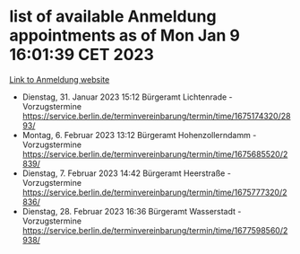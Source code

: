 # list of available Anmeldung appointments as of Mon Jan  9 16:01:39 CET 2023
[Link to Anmeldung website](https://service.berlin.de/terminvereinbarung/termin/tag.php?termin=0&anliegen[]=120686&dienstleisterlist=122210,122217,327316,122219,327312,122227,327314,122231,327346,122243,327348,122252,329742,122260,329745,122262,329748,122254,329751,122271,327278,122273,327274,122277,327276,330436,122280,327294,122282,327290,122284,327292,327539,122291,327270,122285,327266,122286,327264,122296,327268,150230,329760,122301,327282,122297,327286,122294,327284,122312,329763,122314,329775,122304,327330,122311,327334,122309,327332,122281,327352,122279,329772,122276,327324,122274,327326,122267,329766,122246,327318,122251,327320,122257,327322,122208,327298,122226,327300,121362,121364&herkunft=http%3A%2F%2Fservice.berlin.de%2Fdienstleistung%2F120686%2F)
- Dienstag, 31. Januar 2023 15:12 Bürgeramt Lichtenrade - Vorzugstermine https://service.berlin.de/terminvereinbarung/termin/time/1675174320/2893/
- Montag, 6. Februar 2023 13:12 Bürgeramt Hohenzollerndamm - Vorzugstermine https://service.berlin.de/terminvereinbarung/termin/time/1675685520/2839/
- Dienstag, 7. Februar 2023 14:42 Bürgeramt Heerstraße - Vorzugstermine https://service.berlin.de/terminvereinbarung/termin/time/1675777320/2836/
- Dienstag, 28. Februar 2023 16:36 Bürgeramt Wasserstadt - Vorzugstermine https://service.berlin.de/terminvereinbarung/termin/time/1677598560/2938/
